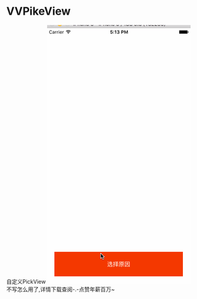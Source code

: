 # VVPikeView
自定义PickView
![image](https://github.com/Easyzhan/VVPikeView/blob/master/picker.gif)   
    不写怎么用了,详情下载查阅-.-点赞年薪百万~

    
